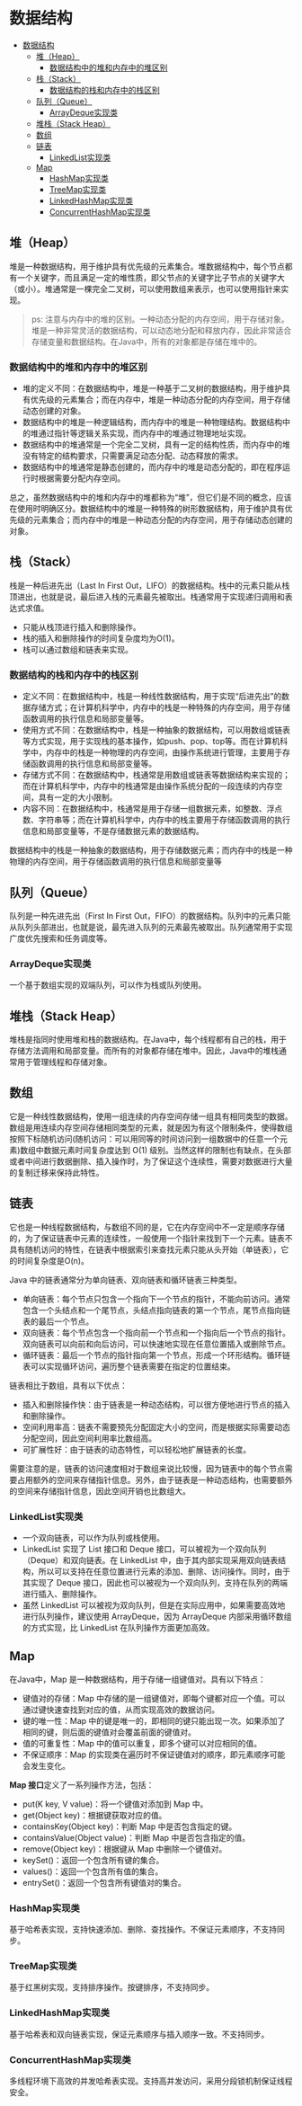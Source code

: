 # 数据结构

- [数据结构](#数据结构)
  - [堆（Heap）](#堆heap)
    - [数据结构中的堆和内存中的堆区别](#数据结构中的堆和内存中的堆区别)
  - [栈（Stack）](#栈stack)
    - [数据结构的栈和内存中的栈区别](#数据结构的栈和内存中的栈区别)
  - [队列（Queue）](#队列queue)
    - [ArrayDeque实现类](#arraydeque实现类)
  - [堆栈（Stack Heap）](#堆栈stack-heap)
  - [数组](#数组)
  - [链表](#链表)
    - [LinkedList实现类](#linkedlist实现类)
  - [Map](#map)
    - [HashMap实现类](#hashmap实现类)
    - [TreeMap实现类](#treemap实现类)
    - [LinkedHashMap实现类](#linkedhashmap实现类)
    - [ConcurrentHashMap实现类](#concurrenthashmap实现类)

## 堆（Heap）

堆是一种数据结构，用于维护具有优先级的元素集合。堆数据结构中，每个节点都有一个关键字，而且满足一定的堆性质，即父节点的关键字比子节点的关键字大（或小）。堆通常是一棵完全二叉树，可以使用数组来表示，也可以使用指针来实现。

>ps: 注意与内存中的堆的区别。一种动态分配的内存空间，用于存储对象。堆是一种非常灵活的数据结构，可以动态地分配和释放内存，因此非常适合存储变量和数据结构。在Java中，所有的对象都是存储在堆中的。

### 数据结构中的堆和内存中的堆区别

- 堆的定义不同：在数据结构中，堆是一种基于二叉树的数据结构，用于维护具有优先级的元素集合；而在内存中，堆是一种动态分配的内存空间，用于存储动态创建的对象。
- 数据结构中的堆是一种逻辑结构，而内存中的堆是一种物理结构。数据结构中的堆通过指针等逻辑关系实现，而内存中的堆通过物理地址实现。
- 数据结构中的堆通常是一个完全二叉树，具有一定的结构性质，而内存中的堆没有特定的结构要求，只需要满足动态分配、动态释放的需求。
- 数据结构中的堆通常是静态创建的，而内存中的堆是动态分配的，即在程序运行时根据需要分配内存空间。

总之，虽然数据结构中的堆和内存中的堆都称为“堆”，但它们是不同的概念，应该在使用时明确区分。数据结构中的堆是一种特殊的树形数据结构，用于维护具有优先级的元素集合；而内存中的堆是一种动态分配的内存空间，用于存储动态创建的对象。

## 栈（Stack）

栈是一种后进先出（Last In First Out，LIFO）的数据结构。栈中的元素只能从栈顶进出，也就是说，最后进入栈的元素最先被取出。栈通常用于实现递归调用和表达式求值。

- 只能从栈顶进行插入和删除操作。
- 栈的插入和删除操作的时间复杂度均为O(1)。
- 栈可以通过数组和链表来实现。

### 数据结构的栈和内存中的栈区别

- 定义不同：在数据结构中，栈是一种线性数据结构，用于实现“后进先出”的数据存储方式；在计算机科学中，内存中的栈是一种特殊的内存空间，用于存储函数调用的执行信息和局部变量等。
- 使用方式不同：在数据结构中，栈是一种抽象的数据结构，可以用数组或链表等方式实现，用于实现栈的基本操作，如push、pop、top等。而在计算机科学中，内存中的栈是一种物理的内存空间，由操作系统进行管理，主要用于存储函数调用的执行信息和局部变量等。
- 存储方式不同：在数据结构中，栈通常是用数组或链表等数据结构来实现的；而在计算机科学中，内存中的栈通常是由操作系统分配的一段连续的内存空间，具有一定的大小限制。
- 内容不同：在数据结构中，栈通常是用于存储一组数据元素，如整数、浮点数、字符串等；而在计算机科学中，内存中的栈主要用于存储函数调用的执行信息和局部变量等，不是存储数据元素的数据结构。

数据结构中的栈是一种抽象的数据结构，用于存储数据元素；而内存中的栈是一种物理的内存空间，用于存储函数调用的执行信息和局部变量等

## 队列（Queue）

队列是一种先进先出（First In First Out，FIFO）的数据结构。队列中的元素只能从队列头部进出，也就是说，最先进入队列的元素最先被取出。队列通常用于实现广度优先搜索和任务调度等。

### ArrayDeque实现类

一个基于数组实现的双端队列，可以作为栈或队列使用。

## 堆栈（Stack Heap）

堆栈是指同时使用堆和栈的数据结构。在Java中，每个线程都有自己的栈，用于存储方法调用和局部变量。而所有的对象都存储在堆中。因此，Java中的堆栈通常用于管理线程和存储对象。

## 数组

它是一种线性数据结构，使用一组连续的内存空间存储一组具有相同类型的数据。数组是用连续内存空间存储相同类型的元素，就是因为有这个限制条件，使得数组按照下标随机访问(随机访问：可以用同等的时间访问到一组数据中的任意一个元素)数组中数据元素时间复杂度达到 O(1) 级别。当然这样的限制也有缺点，在头部或者中间进行数据删除、插入操作时，为了保证这个连续性，需要对数据进行大量的复制迁移来保持此特性。

## 链表

它也是一种线程数据结构，与数组不同的是，它在内存空间中不一定是顺序存储的，为了保证链表中元素的连续性，一般使用一个指针来找到下一个元素。链表不具有随机访问的特性，在链表中根据索引来查找元素只能从头开始（单链表），它的时间复杂度是O(n)。

Java 中的链表通常分为单向链表、双向链表和循环链表三种类型。

- 单向链表：每个节点只包含一个指向下一个节点的指针，不能向前访问。通常包含一个头结点和一个尾节点，头结点指向链表的第一个节点，尾节点指向链表的最后一个节点。
- 双向链表：每个节点包含一个指向前一个节点和一个指向后一个节点的指针。双向链表可以向前和向后访问，可以快速地实现在任意位置插入或删除节点。
- 循环链表：最后一个节点的指针指向第一个节点，形成一个环形结构。循环链表可以实现循环访问，遍历整个链表需要在指定的位置结束。

链表相比于数组，具有以下优点：

- 插入和删除操作快：由于链表是一种动态结构，可以很方便地进行节点的插入和删除操作。
- 空间利用率高：链表不需要预先分配固定大小的空间，而是根据实际需要动态分配空间，因此空间利用率比数组高。
- 可扩展性好：由于链表的动态特性，可以轻松地扩展链表的长度。

需要注意的是，链表的访问速度相对于数组来说比较慢，因为链表中的每个节点需要占用额外的空间来存储指针信息。另外，由于链表是一种动态结构，也需要额外的空间来存储指针信息，因此空间开销也比数组大。

### LinkedList实现类

- 一个双向链表，可以作为队列或栈使用。
- LinkedList 实现了 List 接口和 Deque 接口，可以被视为一个双向队列（Deque）和双向链表。在 LinkedList 中，由于其内部实现采用双向链表结构，所以可以支持在任意位置进行元素的添加、删除、访问操作。同时，由于其实现了 Deque 接口，因此也可以被视为一个双向队列，支持在队列的两端进行插入、删除操作。
- 虽然 LinkedList 可以被视为双向队列，但是在实际应用中，如果需要高效地进行队列操作，建议使用 ArrayDeque，因为 ArrayDeque 内部采用循环数组的方式实现，比 LinkedList 在队列操作方面更加高效。

## Map

在Java中，Map 是一种数据结构，用于存储一组键值对。具有以下特点：

- 键值对的存储：Map 中存储的是一组键值对，即每个键都对应一个值。可以通过键快速查找到对应的值，从而实现高效的数据访问。
- 键的唯一性：Map 中的键是唯一的，即相同的键只能出现一次。如果添加了相同的键，则后面的键值对会覆盖前面的键值对。
- 值的可重复性：Map 中的值可以重复，即多个键可以对应相同的值。
- 不保证顺序：Map 的实现类在遍历时不保证键值对的顺序，即元素顺序可能会发生变化。

**Map 接口**定义了一系列操作方法，包括：

- put(K key, V value)：将一个键值对添加到 Map 中。
- get(Object key)：根据键获取对应的值。
- containsKey(Object key)：判断 Map 中是否包含指定的键。
- containsValue(Object value)：判断 Map 中是否包含指定的值。
- remove(Object key)：根据键从 Map 中删除一个键值对。
- keySet()：返回一个包含所有键的集合。
- values()：返回一个包含所有值的集合。
- entrySet()：返回一个包含所有键值对的集合。

### HashMap实现类

基于哈希表实现，支持快速添加、删除、查找操作。不保证元素顺序，不支持同步。

### TreeMap实现类

基于红黑树实现，支持排序操作。按键排序，不支持同步。

### LinkedHashMap实现类

基于哈希表和双向链表实现，保证元素顺序与插入顺序一致。不支持同步。

### ConcurrentHashMap实现类

多线程环境下高效的并发哈希表实现。支持高并发访问，采用分段锁机制保证线程安全。
